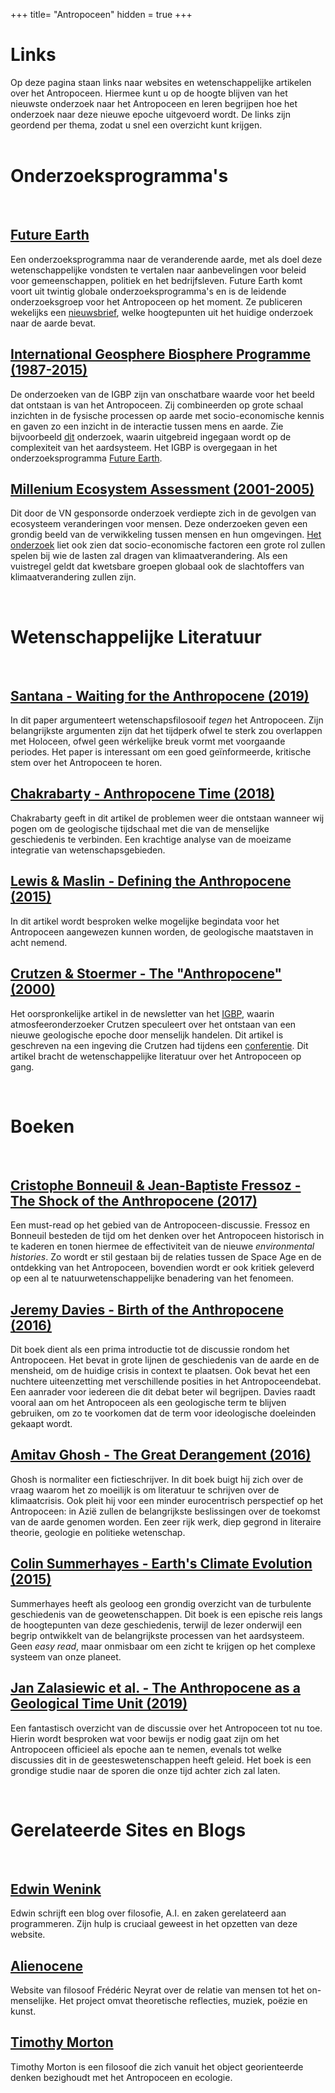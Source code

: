 +++
title= "Antropoceen"
hidden = true
+++

# Links

Op deze pagina staan links naar websites en wetenschappelijke artikelen over het Antropoceen. Hiermee kunt u op de hoogte blijven van het nieuwste onderzoek naar het Antropoceen en leren begrijpen hoe het onderzoek naar deze nieuwe epoche uitgevoerd wordt. De links zijn geordend per thema, zodat u snel een overzicht kunt krijgen. 
<br>
<br>

# Onderzoeksprogramma's
<br>

## [Future Earth](http://www.futureearth.org/)

Een onderzoeksprogramma naar de veranderende aarde, met als doel deze wetenschappelijke vondsten te vertalen naar aanbevelingen voor beleid voor gemeenschappen, politiek en het bedrijfsleven. Future Earth komt voort uit twintig globale onderzoeksprogramma's en is de leidende onderzoeksgroep voor het Antropoceen op het moment. Ze publiceren wekelijks een [nieuwsbrief](http://www.anthropocenemagazine.org/), welke hoogtepunten uit het huidige onderzoek naar de aarde bevat. 


## [International Geosphere Biosphere Programme (1987-2015)](www.igbp.net)

De onderzoeken van de IGBP zijn van onschatbare waarde voor het beeld dat ontstaan is van het Antropoceen. Zij combineerden op grote schaal inzichten in de fysische processen op aarde met socio-economische kennis en gaven zo een inzicht in de interactie tussen mens en aarde. Zie bijvoorbeeld [dit](http://www.igbp.net/publications/summariesforpolicymakers/summariesforpolicymakers/igbpexecutivesummary.5.1b8ae20512db692f2a680007737.html) onderzoek, waarin uitgebreid ingegaan wordt op de complexiteit van het aardsysteem. Het IGBP is overgegaan in het onderzoeksprogramma [Future Earth](http://www.futureearth.org/).

## [Millenium Ecosystem Assessment (2001-2005)](https://www.millenniumassessment.org/en/index.html)

Dit door de VN gesponsorde onderzoek verdiepte zich in de gevolgen van ecosysteem veranderingen voor mensen. Deze onderzoeken geven een grondig beeld van de verwikkeling tussen mensen en hun omgevingen. [Het onderzoek](https://www.millenniumassessment.org/documents/document.275.aspx.pdf) liet ook zien dat socio-economische factoren een grote rol zullen spelen bij wie de lasten zal dragen van klimaatverandering. Als een vuistregel geldt dat kwetsbare groepen globaal ook de slachtoffers van klimaatverandering zullen zijn. 

<br>

# Wetenschappelijke Literatuur


<br>

## [Santana - Waiting for the Anthropocene (2019)](https://academic.oup.com/bjps/article/70/4/1073/4935146)

In dit paper argumenteert wetenschapsfilosooif *tegen* het Antropoceen. Zijn belangrijkste argumenten zijn dat het tijdperk ofwel te sterk zou overlappen met Holoceen, ofwel geen wérkelijke breuk vormt met voorgaande periodes. Het paper is interessant om een goed geïnformeerde, kritische stem over het Antropoceen te horen. 

## [Chakrabarty - Anthropocene Time (2018)](https://onlinelibrary.wiley.com/doi/full/10.1111/hith.12044)

Chakrabarty geeft in dit artikel de problemen weer die ontstaan wanneer wij pogen om de geologische tijdschaal met die van de menselijke geschiedenis te verbinden. Een krachtige analyse van de moeizame integratie van wetenschapsgebieden.

## [Lewis & Maslin - Defining the Anthropocene (2015)](https://www.nature.com/articles/nature14258)

In dit artikel wordt besproken welke mogelijke begindata voor het Antropoceen aangewezen kunnen worden, de geologische maatstaven in acht nemend.

## [Crutzen & Stoermer - The "Anthropocene" (2000)](http://www.igbp.net/download/18.316f18321323470177580001401/1376383088452/NL41.pdf)

Het oorspronkelijke artikel in de newsletter van het [IGBP](www.igbp.net), waarin atmosfeeronderzoeker Crutzen speculeert over het ontstaan van een nieuwe geologische epoche door menselijk handelen. Dit artikel is geschreven na een ingeving die Crutzen had tijdens een [conferentie](https://www.nationalgeographic.com/magazine/2011/03/age-of-man/). Dit artikel bracht de wetenschappelijke literatuur over het Antropoceen op gang. 

<br>

# Boeken

<br>

## [Cristophe Bonneuil & Jean-Baptiste Fressoz - The Shock of the Anthropocene (2017)](https://www.versobooks.com/books/2388-the-shock-of-the-anthropocene)

Een must-read op het gebied van de Antropoceen-discussie. Fressoz en Bonneuil besteden de tijd om het denken over het Antropoceen historisch in te kaderen en tonen hiermee de effectiviteit van de nieuwe *environmental histories*. Zo wordt er stil gestaan bij de relaties tussen de Space Age en de ontdekking van het Antropoceen, bovendien wordt er ook kritiek geleverd op een al te natuurwetenschappelijke benadering van het fenomeen. 

## [Jeremy Davies - Birth of the Anthropocene (2016)](https://www.ucpress.edu/book/9780520289987/the-birth-of-the-anthropocene)

Dit boek dient als een prima introductie tot de discussie rondom het Antropoceen. Het bevat in grote lijnen de geschiedenis van de aarde en de mensheid, om de huidige crisis in context te plaatsen. Ook bevat het een nuchtere uiteenzetting met verschillende posities in het Antropoceendebat. Een aanrader voor iedereen die dit debat beter wil begrijpen. Davies raadt vooral aan om het Antropoceen als een geologische term te blijven gebruiken, om zo te voorkomen dat de term voor ideologische doeleinden gekaapt wordt. 

## [Amitav Ghosh - The Great Derangement (2016)](https://www.athenaeum.nl/boek/?authorTitle=amitav-ghosh/the-great-derangement--9780226526812/)

Ghosh is normaliter een fictieschrijver. In dit boek buigt hij zich over de vraag waarom het zo moeilijk is om literatuur te schrijven over de klimaatcrisis. Ook pleit hij voor een minder eurocentrisch perspectief op het Antropoceen: in Azië zullen de belangrijkste beslissingen over de toekomst van de aarde genomen worden. Een zeer rijk werk, diep gegrond in literaire theorie, geologie en politieke wetenschap. 

## [Colin Summerhayes - Earth's Climate Evolution (2015)](https://onlinelibrary.wiley.com/doi/book/10.1002/9781118897362)

Summerhayes heeft als geoloog een grondig overzicht van de turbulente geschiedenis van de geowetenschappen. Dit boek is een epische reis langs de hoogtepunten van deze geschiedenis, terwijl de lezer onderwijl een begrip ontwikkelt van de belangrijkste processen van het aardsysteem. Geen *easy read*, maar onmisbaar om een zicht te krijgen op het complexe systeem van onze planeet.

## [Jan Zalasiewic et al. - The Anthropocene as a Geological Time Unit (2019)](https://www.cambridge.org/core/books/anthropocene-as-a-geological-time-unit/302E1AF722FB327504FC1E0343A1D2C7)

Een fantastisch overzicht van de discussie over het Antropoceen tot nu toe. Hierin wordt besproken wat voor bewijs er nodig gaat zijn om het Antropoceen officieel als epoche aan te nemen, evenals tot welke discussies dit in de geesteswetenschappen heeft geleid. Het boek is een grondige studie naar de sporen die onze tijd achter zich zal laten. 

<br>

# Gerelateerde Sites en Blogs

<br>

## [Edwin Wenink](https://www.edwinwenink.xyz)

Edwin schrijft een blog over filosofie, A.I. en zaken gerelateerd aan programmeren. Zijn hulp is cruciaal geweest in het opzetten van deze website.

## [Alienocene](https://alienocene.com/)

Website van filosoof Frédéric Neyrat over de relatie van mensen tot het on-menselijke. Het project omvat theoretische reflecties, muziek, poëzie en kunst. 

## [Timothy Morton](https://ecologywithoutnature.blogspot.com/)

Timothy Morton is een filosoof die zich vanuit het object georienteerde denken bezighoudt met het Antropoceen en ecologie.



